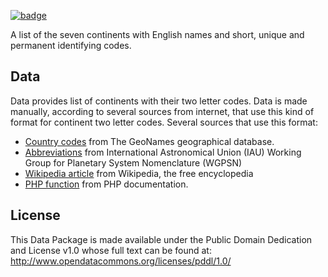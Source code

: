 <a className="gh-badge" href="https://datahub.io/core/continent-codes"><img src="https://badgen.net/badge/icon/View%20on%20datahub.io/orange?icon=https://datahub.io/datahub-cube-badge-icon.svg&label&scale=1.25" alt="badge" /></a>

A list of the seven continents with English names and short, unique and permanent identifying codes.

## Data

Data provides list of continents with their two letter codes. 
Data is made manually, according to several sources from internet, that use this kind of format for continent two letter codes.
Several sources that use this format:

 - [Country codes](http://www.geonames.org/countries/) from The GeoNames geographical database.
 - [Abbreviations](http://planetarynames.wr.usgs.gov/Abbreviations) from International Astronomical Union (IAU) Working Group for Planetary System Nomenclature (WGPSN)
 - [Wikipedia article](https://en.wikipedia.org/wiki/List_of_sovereign_states_and_dependent_territories_by_continent_%28data_file%29#Data_file) from Wikipedia, the free encyclopedia
 - [PHP function](http://php.net/manual/en/function.geoip-continent-code-by-name.php) from PHP documentation.


## License

This Data Package is made available under the Public Domain Dedication and License v1.0 whose full text can be found at: http://www.opendatacommons.org/licenses/pddl/1.0/